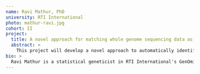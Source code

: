 ```yaml
---
name: Ravi Mathur, PhD
university: RTI International
photo: mathur-ravi.jpg
cohort: II
project:
  title: A novel approach for matching whole genome sequencing data as population controls for new genome wide association studies
  abstract: >
    This project will develop a novel approach to automatically identify population controls from TOPMed data to match with case-only cohorts, allowing users to conduct new genome-wide association studies. The approach will be available as a workflow within BDC, enabling users to use their own cohorts to identify population controls. The BDC ecosystem has existing resources which will be leveraged in this project. The proposed approach, in collaboration with BDC consortium members, will utilize these resources, including searching datasets, harmonizing clinical variables across TOPMed and user-provided array genotyped studies, and running quality control, imputation and GWAS analyses. Throughout the development process, feedback, including bugs, user experience suggestions, and features for development (e.g., harmonization and implementation approaches) will be communicated to the BDC consortium members.
bio: >
  Ravi Mathur is a statistical geneticist in RTI International's GenOmics, Bioinformatics, and Translational Research Center. He received a PhD from the Bioinformatics Research Center at North Carolina State University. He has broad experience in genetics, statistical programming, cloud computing, and data integration. He has successfully conducted and published studies utilizing large-scale omic data including whole genome sequencing and single nucleotide polymorphisms. These studies have used various statistical approaches including linear mixed modeling, machine learning, and integration with multi-omic methods. His research interests include techniques for integrating multiple omic technologies, and building tools, pipelines, and workflows that make omic discovery more efficient.
---
```

